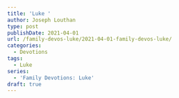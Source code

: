 ```yaml
---
title: 'Luke '
author: Joseph Louthan
type: post
publishDate: 2021-04-01
url: /family-devos-luke/2021-04-01-family-devos-luke/
categories:
  - Devotions
tags:
  - Luke
series:
  - 'Family Devotions: Luke'
draft: true
---
```

